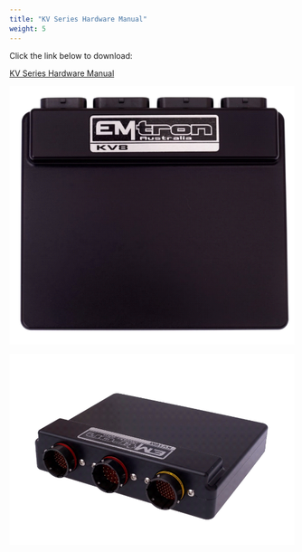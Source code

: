 ```yaml
---
title: "KV Series Hardware Manual"
weight: 5
---
```


Click the link below to download:

[KV Series Hardware Manual](<https://downloads.emtronaustralia.com.au/files/2_KV%20Series%20ECU/KV%20Series%20Hardware%20Manual%20-%20Emtron.pdf> "target=\"\_blank\"")

![Image](</img/NewItem570.png>)

![Image](</img/NewItem569.png>)
